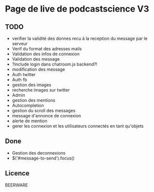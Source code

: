 # Page de live de podcastscience V3

## TODO

* verifier la validité des donnes recu à la reception du message par le serveur
* Verif du format des adresses mails
* Validation des infos de connexion
* Validation des message
* ?include login dans chatroom.js backend?!
* modification des message
* Auth twitter
* Auth fb
* gestion des images
* recherche images sur twitter
* Admin
* gestion des mentions
* Autocompletion
* gestion du scroll des messages 
* message d'annonce de connexion
* alerte de mention
* gerer les connexion et les utilisateurs connectés en tant qu'objets

## Done
* Gestion des deconnexions
* $('#message-to-send').focus()

## Licence

BEERWARE